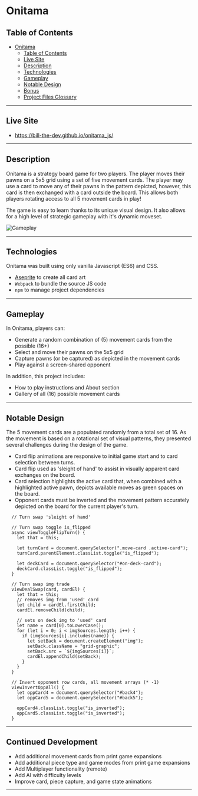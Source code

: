 # Onitama

## Table of Contents
- [Onitama](#onitama)
  - [Table of Contents](#table-of-contents)
  - [Live Site](#live-site)
  - [Description](#description)
  - [Technologies](#technologies)
  - [Gameplay](#gameplay)
  - [Notable Design](#notable-design)
  - [Bonus](#bonus)
  - [Project Files Glossary](#project-files-glossary)

---

## Live Site

- https://bill-the-dev.github.io/onitama_js/

---

## Description

Onitama is a strategy board game for two players. The player moves their pawns on a 5x5 grid using a set of five movement cards. The player may use a card to move any of their pawns in the pattern depicted, however, this card is then exchanged with a card outside the board. This allows both players rotating access to all 5 movement cards in play!

The game is easy to learn thanks to its unique visual design.  It also allows for a high level of strategic gameplay with it's dynamic moveset. 

![Gameplay](https://i.imgur.com/8xkQrx0.gifv)

---

## Technologies 

Onitama was built using only vanilla Javascript (ES6) and CSS.  
  - [Aseprite](https://www.aseprite.org/) to create all card art
  - `Webpack` to bundle the source JS code
  - `npm` to manage project dependencies

---

## Gameplay

In Onitama, players can:
  - Generate a random combination of (5) movement cards from the possible (16+)
  - Select and move their pawns on the 5x5 grid
  - Capture pawns (or be captured) as depicted in the movement cards
  - Play against a screen-shared opponent

In addition, this project includes:
  - How to play instructions and About section 
  - Gallery of all (16) possible movement cards

---

## Notable Design

The 5 movement cards are a populated randomly from a total set of 16.  As the movement is based on a rotational set of visual patterns, they presented several challenges during the design of the game.    
  - Card flip animations are responsive to initial game start and to card selection between turns.
  - Card flip used as 'sleight of hand' to assist in visually apparent card exchanges on the board.
  - Card selection highlights the active card that, when combined with a highlighted active pawn, depicts available moves as green spaces on the board. 
  - Opponent cards must be inverted and the movement pattern accurately depicted on the board for the current player's turn.

```JS
  // Turn swap 'sleight of hand'

  // Turn swap toggle is_flipped
  async viewToggleFlipTurn() {
    let that = this;
    
    let turnCard = document.querySelector(".move-card .active-card");
    turnCard.parentElement.classList.toggle("is_flipped");

    let deckCard = document.querySelector("#on-deck-card");
    deckCard.classList.toggle("is_flipped");
  }
  
  // Turn swap img trade
  viewDealSwap(card, cardEl) {
    let that = this;
    // removes img from 'used' card
    let child = cardEl.firstChild;
    cardEl.removeChild(child);

    // sets on deck img to 'used' card 
    let name = card[0].toLowerCase();
    for (let i = 0; i < imgSources.length; i++) {
      if (imgSources[i].includes(name)) {
        let setBack = document.createElement("img");
        setBack.className = "grid-graphic";
        setBack.src = `${imgSources[i]}`;
        cardEl.appendChild(setBack);
      }
    }
  }
  
  // Invert opponent row cards, all movement arrays (* -1) 
  viewInvertOppAll() {
    let oppCard4 = document.querySelector("#back4");
    let oppCard5 = document.querySelector("#back5");

    oppCard4.classList.toggle("is_inverted");
    oppCard5.classList.toggle("is_inverted");
  }
```

----

## Continued Development
  - Add additional movement cards from print game expansions
  - Add additional piece type and game modes from print game expansions
  - Add Multiplayer functionality (remote)
  - Add AI with difficulty levels
  - Improve card, piece capture, and game state animations

---

<!-- ## Project Files Glossary -->


